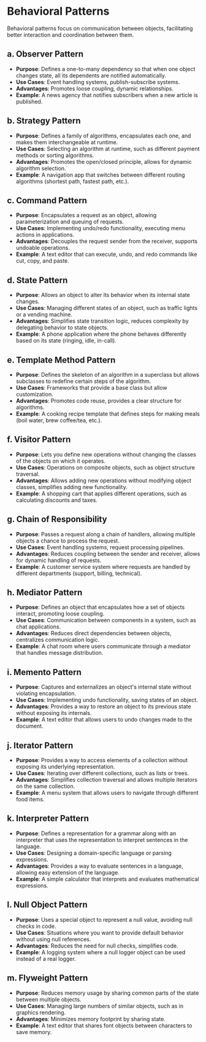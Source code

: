 # Behavioral Patterns

Behavioral patterns focus on communication between objects, facilitating better interaction and coordination between them.

## a. Observer Pattern

- **Purpose**: Defines a one-to-many dependency so that when one object changes state, all its dependents are notified automatically.
- **Use Cases**: Event handling systems, publish-subscribe systems.
- **Advantages**: Promotes loose coupling, dynamic relationships.
- **Example**: A news agency that notifies subscribers when a new article is published.

## b. Strategy Pattern

- **Purpose**: Defines a family of algorithms, encapsulates each one, and makes them interchangeable at runtime.
- **Use Cases**: Selecting an algorithm at runtime, such as different payment methods or sorting algorithms.
- **Advantages**: Promotes the open/closed principle, allows for dynamic algorithm selection.
- **Example**: A navigation app that switches between different routing algorithms (shortest path, fastest path, etc.).

## c. Command Pattern

- **Purpose**: Encapsulates a request as an object, allowing parameterization and queuing of requests.
- **Use Cases**: Implementing undo/redo functionality, executing menu actions in applications.
- **Advantages**: Decouples the request sender from the receiver, supports undoable operations.
- **Example**: A text editor that can execute, undo, and redo commands like cut, copy, and paste.

## d. State Pattern

- **Purpose**: Allows an object to alter its behavior when its internal state changes.
- **Use Cases**: Managing different states of an object, such as traffic lights or a vending machine.
- **Advantages**: Simplifies state transition logic, reduces complexity by delegating behavior to state objects.
- **Example**: A phone application where the phone behaves differently based on its state (ringing, idle, in-call).

## e. Template Method Pattern

- **Purpose**: Defines the skeleton of an algorithm in a superclass but allows subclasses to redefine certain steps of the algorithm.
- **Use Cases**: Frameworks that provide a base class but allow customization.
- **Advantages**: Promotes code reuse, provides a clear structure for algorithms.
- **Example**: A cooking recipe template that defines steps for making meals (boil water, brew coffee/tea, etc.).

## f. Visitor Pattern

- **Purpose**: Lets you define new operations without changing the classes of the objects on which it operates.
- **Use Cases**: Operations on composite objects, such as object structure traversal.
- **Advantages**: Allows adding new operations without modifying object classes, simplifies adding new functionality.
- **Example**: A shopping cart that applies different operations, such as calculating discounts and taxes.

## g. Chain of Responsibility

- **Purpose**: Passes a request along a chain of handlers, allowing multiple objects a chance to process the request.
- **Use Cases**: Event handling systems, request processing pipelines.
- **Advantages**: Reduces coupling between the sender and receiver, allows for dynamic handling of requests.
- **Example**: A customer service system where requests are handled by different departments (support, billing, technical).

## h. Mediator Pattern

- **Purpose**: Defines an object that encapsulates how a set of objects interact, promoting loose coupling.
- **Use Cases**: Communication between components in a system, such as chat applications.
- **Advantages**: Reduces direct dependencies between objects, centralizes communication logic.
- **Example**: A chat room where users communicate through a mediator that handles message distribution.

## i. Memento Pattern

- **Purpose**: Captures and externalizes an object's internal state without violating encapsulation.
- **Use Cases**: Implementing undo functionality, saving states of an object.
- **Advantages**: Provides a way to restore an object to its previous state without exposing its internals.
- **Example**: A text editor that allows users to undo changes made to the document.

## j. Iterator Pattern

- **Purpose**: Provides a way to access elements of a collection without exposing its underlying representation.
- **Use Cases**: Iterating over different collections, such as lists or trees.
- **Advantages**: Simplifies collection traversal and allows multiple iterators on the same collection.
- **Example**: A menu system that allows users to navigate through different food items.

## k. Interpreter Pattern

- **Purpose**: Defines a representation for a grammar along with an interpreter that uses the representation to interpret sentences in the language.
- **Use Cases**: Designing a domain-specific language or parsing expressions.
- **Advantages**: Provides a way to evaluate sentences in a language, allowing easy extension of the language.
- **Example**: A simple calculator that interprets and evaluates mathematical expressions.

## l. Null Object Pattern

- **Purpose**: Uses a special object to represent a null value, avoiding null checks in code.
- **Use Cases**: Situations where you want to provide default behavior without using null references.
- **Advantages**: Reduces the need for null checks, simplifies code.
- **Example**: A logging system where a null logger object can be used instead of a real logger.

## m. Flyweight Pattern

- **Purpose**: Reduces memory usage by sharing common parts of the state between multiple objects.
- **Use Cases**: Managing large numbers of similar objects, such as in graphics rendering.
- **Advantages**: Minimizes memory footprint by sharing state.
- **Example**: A text editor that shares font objects between characters to save memory.
